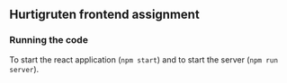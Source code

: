 ## Hurtigruten frontend assignment



### Running the code

To start the react application (`npm start`) and  to start the server (`npm run server`).



